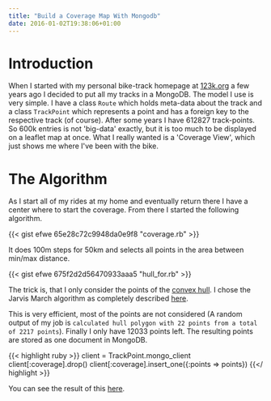 ```yaml
---
title: "Build a Coverage Map With Mongodb"
date: 2016-01-02T19:38:06+01:00
---
```

# Introduction
When I started with my personal bike-track homepage at [123k.org](https://123k.org) a few years ago I decided to put all my tracks
in a MongoDB. The model I use is very simple. I have a class `Route` which holds meta-data about the track
and a class `TrackPoint` which represents a point and has a foreign key to the respective track (of course).
After some years I have 612827 track-points. So 600k entries is not 'big-data' exactly,
but it is too much to be displayed on a leaflet map at once. What I really wanted is a 'Coverage View', which just
shows me where I've been with the bike.

# The Algorithm

As I start all of my rides at my home and eventually return there I have a center where to start the coverage.
From there I started the following algorithm.

{{< gist efwe 65e28c72c9948da0e9f8 "coverage.rb" >}}


It does 100m steps for 50km and selects all points in the area between min/max distance.

{{< gist efwe 675f2d2d56470933aaa5 "hull_for.rb" >}}

The trick is, that I only consider the points of the [convex hull](https://en.wikipedia.org/wiki/Convex_hull).
I chose the Jarvis March algorithm as completely described [here](http://tomswitzer.net/2009/12/jarvis-march/).

This is very efficient, most of the points are not considered (A random output of my job is
`calculated hull polygon with 22 points from a total of 2217 points`). Finally I only have 12033 points left.
The resulting points are stored as one document in MongoDB.


{{< highlight ruby >}}
client = TrackPoint.mongo_client
client[:coverage].drop()
client[:coverage].insert_one({:points => points})
{{</ highlight >}}


You can see the result of this [here](https://123k.org/coverage).

